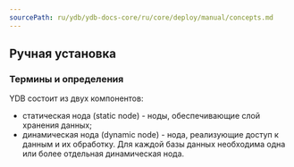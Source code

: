 ```yaml
---
sourcePath: ru/ydb/ydb-docs-core/ru/core/deploy/manual/concepts.md
---
```

## Ручная установка

### Термины и определения
YDB состоит из двух компонентов:
 * статическая нода (static node) - ноды, обеспечивающие слой хранения данных;
 * динамическая нода (dynamic node) - нода, реализующие доступ к данным и их обработку. Для каждой базы данных необходима одна или более отдельная динамическая нода.
